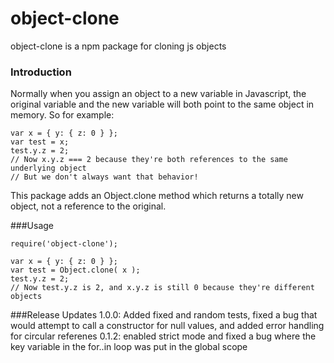 # object-clone
object-clone is a npm package for cloning js objects

### Introduction
Normally when you assign an object to a new variable in Javascript, the original variable and the new variable will both point to the same object in memory. So for example:
```
var x = { y: { z: 0 } };
var test = x;
test.y.z = 2;
// Now x.y.z === 2 because they're both references to the same underlying object
// But we don't always want that behavior!
```

This package adds an Object.clone method which returns a totally new object, not a reference to the original.

###Usage
```
require('object-clone');

var x = { y: { z: 0 } };
var test = Object.clone( x );
test.y.z = 2;
// Now test.y.z is 2, and x.y.z is still 0 because they're different objects
```

###Release Updates
1.0.0: Added fixed and random tests, fixed a bug that would attempt to call a constructor for null values, and added error handling for circular referenes
0.1.2: enabled strict mode and fixed a bug where the key variable in the for..in loop was put in the global scope
